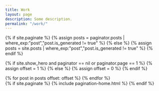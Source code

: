 ```yaml
---
title: Work
layout: page
description: Some description.
permalink: "/work/"
---
```


<style>
    .post{background-color:#141414;}
    .box-item .box-body h2{padding:0;}
    .box-item .box-body p{padding:0;}
    .post-content .tags{margin:0; letter-spacing:0; line-height:0;}
    .post-content.fullwidth{padding: padding: 3.75rem 0;}
    body.light:not(.main-page) .bar-header .logo a{color: #fff;} 
    body.light:not(.main-page) .bar-header .icon-search, body.light:not(.main-page) .bar-header .icon-menu {fill: #fff;}
    body.light:not(.main-page) .bar-header {background-color: rgba(0,0,0,0.95);}
    footer{display:none;}
    .box-item:last-child{display:none;}
</style>


{% if site.paginate %}
    {% assign posts = paginator.posts | where_exp:"post","post.is_generated != true" %}
{% else %}
    {% assign posts = site.posts | where_exp:"post","post.is_generated != true" %}
{% endif %}

{% if site.show_hero and paginator == nil or paginator.page == 1 %}
    {% assign offset = 1 %}
{% else %}
    {% assign offset = 0 %}
{% endif %}

<main class="home {% if site.show_hero and paginator == nil or paginator.page == 1 %}no-padding{% endif %}">
    <!-- Posts -->
    <section id="grid" class="row flex-grid">
        {% for post in posts offset: offset %}
            <article class="box-item">
                <span class="category">
                    <a href="{{ site.baseurl }}/{{ site.categories_folder | default: 'category' }}/{{ post.category }}">
                        <span>{{ post.category }}</span>
                    </a>
                </span>
                <div class="box-body">
                    <a class="cover" href="{{ post.url | prepend: site.baseurl }}">
                        {% include loader.html %}
                        {% if post.optimized_image %}
                            <img src="/assets/img/placeholder.png" width="100%" data-url="{{ post.optimized_image }}" class="preload">
                            <noscript>
                                <img src="{{ post.optimized_image }}" width="100%">
                            </noscript>
                        {% elsif post.image %}
                            <img src="/assets/img/placeholder.png" width="100%" data-url="{{ post.image }}" class="preload">
                            <noscript>
                                <img src="{{ post.image }}" width="100%">
                            </noscript>
                        {% else %}
                            <img src="/assets/img/placeholder.png" width="100%" data-url="/assets/img/off.jpg" class="preload">
                            <noscript>
                                <img src="/assets/img/off.jpg" width="100%">
                            </noscript>
                        {% endif %}
                        {% include new-post-tag.html date=post.date %}
                        {% include read-icon.html %}
                    </a>
                    <div class="box-info">
                        <time datetime="{{ post.date | date_to_xmlschema }}" class="date">
                            {% include date.html date=post.date %}
                        </time>
                        <a class="post-link" href="{{ post.url | prepend: site.baseurl }}">
                            <h2 class="post-title">
                                {{ post.title }}
                            </h2>
                        </a>
                        <a class="post-link" href="{{ post.url | prepend: site.baseurl }}">
                            <p class="description">{{ post.description }}</p>
                        </a>
                        <div class="tags">
                            {% for tag in post.tags %}
                                {% if tag != "" %}
                                    <a href="{{ site.baseurl}}/tags/#{{tag | slugify }}">#{{ tag }}</a>
                                {% endif %}
                            {% endfor %}
                        </div>
                    </div>
                </div>
            </article>
        {% endfor %}
    </section>
    <!-- Pagination -->
    {% if site.paginate %}
        {% include pagination-home.html %}
    {% endif %}
</main>


<script type="application/ld+json">
{
  "@context": "http://schema.org",
  "@type": "WebPage",
  "mainEntity": {
    "@type": "Blog",
    "name": "{{ site.name }}",
    "headline": "{{ site.title }}",
    "description": "{{ site.description }}",
    "url": "{{ site.url }}{{site.baseurl}}/",
    "inLanguage": "{{ site.language }}",
    "isFamilyFriendly": "true",
    "creator": {
        "@type": "Organization",
        "name": "{{ site.name }}",
        "url": "{{ site.url }}{{site.baseurl}}/",
        "sameAs": [
            {{ social_urls | split: "," | join: "," }}
        ]
    },
    "mainEntity": {
        "@type": "ItemList",
        "itemListElement": [
        {% assign limit = 8 %}
        {% for post in posts limit: limit %}
            {% assign author = site.authors | where: "name", post.author | first %}
            {
                "@type": "BlogPosting",
                "name": "{{ post.title }}",
                "headline": "{{ post.subtitle }}",
                "description": "{{ post.description }}",
                "image": "{{ post.image }}",
                "url": "{{ post.url | prepend: site.baseurl | prepend: site.url }}",
                "inLanguage": "{{ site.language }}",
                "dateCreated": "{{ post.date | date: '%Y-%m-%d/' }}",
                "datePublished": "{{ post.date | date: '%Y-%m-%d/' }}",
                "dateModified": "{{ post.date | date: '%Y-%m-%d/' }}",
                "author": {
                    "@type": "Person",
                    "name": "{{ author.display_name }}",
                    "url": "{{ author.url | prepend: site.baseurl | prepend: site.url }}"
                },
                "publisher": {
                    "@type": "Organization",
                    "name": "{{ site.name }}",
                    "url": "{{ site.url }}{{site.baseurl}}/",
                    "logo": {
                        "@type": "ImageObject",
                        "url": "{{ site.url }}{{site.baseurl}}/assets/img/blog-image.png",
                        "width": "600",
                        "height": "315"
                    }
                },
                "mainEntityOfPage": "True",
                "genre": "{{ post.category | capitalize }}",
		        "articleSection": "{{ post.category | capitalize }}",
                "keywords": [{{ post.tags | join: '","' | append: '"' | prepend: '"' }}]
            }{% if forloop.last == false  %},{% endif %}
        {% endfor %}
        ]
    }
  }
}
</script>
